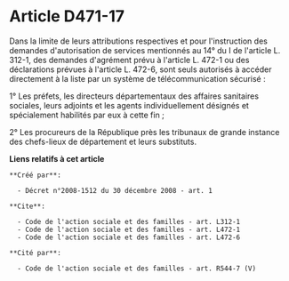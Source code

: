 # Article D471-17

Dans la limite de leurs attributions respectives et pour l'instruction des demandes d'autorisation de services mentionnés au
14° du I de l'article L. 312-1, des demandes d'agrément prévu à l'article L. 472-1 ou des déclarations prévues à l'article L.
472-6, sont seuls autorisés à accéder directement à la liste par un système de télécommunication sécurisé : 

1° Les préfets, les directeurs départementaux des affaires sanitaires sociales, leurs adjoints et les agents individuellement
désignés et spécialement habilités par eux à cette fin ; 

2° Les procureurs de la République près les tribunaux de grande instance des chefs-lieux de département et leurs substituts.

**Liens relatifs à cet article**

	**Créé par**:

	  - Décret n°2008-1512 du 30 décembre 2008 - art. 1

	**Cite**:

	  - Code de l'action sociale et des familles - art. L312-1
	  - Code de l'action sociale et des familles - art. L472-1
	  - Code de l'action sociale et des familles - art. L472-6

	**Cité par**:

	  - Code de l'action sociale et des familles - art. R544-7 (V)

